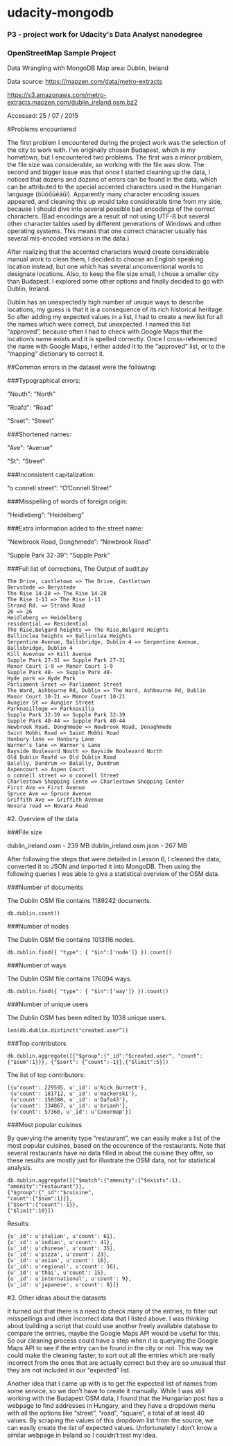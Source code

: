 # udacity-mongodb
### P3 - project work for Udacity's Data Analyst nanodegree

### OpenStreetMap Sample Project
Data Wrangling with MongoDB
Map area: Dublin, Ireland

Data source: https://mapzen.com/data/metro-extracts

https://s3.amazonaws.com/metro-extracts.mapzen.com/dublin_ireland.osm.bz2

Accessed: 25 / 07 / 2015




#Problems encountered

The first problem I encountered during the project work was the selection of the city to work with. I’ve originally chosen Budapest, which is my hometown, but I encountered two problems. The first was a minor problem, the file size was considerable, so working with the file was slow. The second and bigger issue was that once I started cleaning up the data, I noticed that dozens and dozens of errors can be found in the data, which can be attributed to the special accented characters used in the Hungarian language (öüóőúéáűí). Apparently many character encoding issues appeared, and cleaning this up would take considerable time from my side, because I should dive into several possible bad encodings of the correct characters. (Bad encodings are a result of not using UTF-8 but several other character tables used by different generations of Windows and other operating systems. This means that one correct character usually has several mis-encoded versions in the data.)

After realizing that the accented characters would create considerable manual work to clean them, I decided to choose an English speaking location instead, but one which has several unconventional words to designate locations. Also, to keep the file size small, I chose a smaller city than Budapest. I explored some other options and finally decided to go with Dublin, Ireland. 

Dublin has an unexpectedly high number of unique ways to describe locations, my guess is that it is a consequence of its rich historical heritage. So after adding my expected values in a list, I had to create a new list for all the names which were correct, but unexpected. I named this list “approved”, because often I had to check with Google Maps that the location’s name exists and it is spelled correctly. Once I cross-referenced the name with Google Maps, I either added it to the “approved” list, or to the “mapping” dictionary to correct it. 

##Common errors in the dataset were the following:

###Typographical errors:

"Nouth": “North"

"Roafd": “Road"

"Sreet": “Street”

###Shortened names:

"Ave": “Avenue"

"St": “Street"



###Inconsistent capitalization:

“o connell street”: “O’Connell Street”

###Misspelling of words of foreign origin:

“Heidleberg”: “Heidelberg”

###Extra information added to the street name:

“Newbrook Road, Donghmede”: “Newbrook Road”

“Supple Park 32-39”: “Supple Park”



###Full list of corrections, The  Output of audit.py

```
The Drive, castletown => The Drive, Castletown
Bervstede => Berystede
The Rise 14-28 => The Rise 14-28
The Rise 1-13 => The Rise 1-13
Strand Rd. => Strand Road
26 => 26
Heidleberg => Heidelberg
residential => Residential
The Rise,Belgard heights => The Rise,Belgard Heights
Ballinclea heights => Ballinclea Heights
Serpentine Avenue, Ballsbridge, Dublin 4 => Serpentine Avenue, Ballsbridge, Dublin 4
Kill Avevnue => Kill Avenue
Supple Park 27-31 => Supple Park 27-31
Manor Court 1-9 => Manor Court 1-9
Supple Park 48- => Supple Park 48-
Hyde park => Hyde Park
Parliament Sreet => Parliament Street
The Ward, Ashbourne Rd, Dublin => The Ward, Ashbourne Rd, Dublin
Manor Court 10-21 => Manor Court 10-21
Aungier St => Aungier Street
Parknasilloge => Parknasilla
Supple Park 32-39 => Supple Park 32-39
Supple Park 40-44 => Supple Park 40-44
Newbrook Road, Donghmede => Newbrook Road, Donaghmede
Saint Mobhi Road => Saint Mobhi Road
Hanbury lane => Hanbury Lane
Warner's lane => Warner's Lane
Bayside Boulevard Nouth => Bayside Boulevard North
Old Dublin Roafd => Old Dublin Road
Balally, Dundrum => Balally, Dundrum
Aspencourt => Aspen Court
o connell street => o connell Street
Charlestown Shopping Cente => Charlestown Shopping Center
First Ave => First Avenue
Spruce Ave => Spruce Avenue
Griffith Ave => Griffith Avenue
Novara road => Novara Road
```



#2. Overview of the data

###File size

dublin_ireland.osm - 239 MB
dublin_ireland.osm.json - 267 MB



After following the steps that were detailed in Lesson 6, I cleaned the data, converted it to JSON and imported it into MongoDB. Then using the following queries I was able to give a statistical  overview of the OSM data. 


###Number of documents

The Dublin OSM file contains 1189242 documents. 
```
db.dublin.count()
```

###Number of nodes

The Dublin OSM file contains 1013116 nodes. 
```
db.dublin.find({ "type": { "$in":['node']} }).count()
```

###Number of ways

The Dublin OSM file contains 176094 ways. 
```
db.dublin.find({ "type": { "$in":[‘way']} }).count()
```

###Number of unique users

The Dublin OSM has been edited by 1038 unique users. 
```
len(db.dublin.distinct("created.user”))
```


###Top contributors
```
db.dublin.aggregate([{"$group":{"_id":"$created.user", "count":{"$sum":1}}}, {"$sort": {“count":-1}},{"$limit":5}])
```
The list of top contributors:

```
[{u'count': 229595, u'_id': u'Nick Burrett'}, 
 {u'count': 181712, u'_id': u'mackerski'}, 
 {u'count': 150386, u'_id': u'Dafo43'}, 
 {u'count': 134867, u'_id': u'brianh'}, 
 {u'count': 57368, u'_id': u’Conormap'}]
```


###Most popular cuisines

By querying the amenity type “restaurant”, we can easily make a list of the most popular cuisines, based on the occurence of the restaurants. Note that several restaurants have no data filled in about the cuisine they offer, so these results are mostly just for illustrate the OSM data, not for statistical analysis. 
```
db.dublin.aggregate([{"$match":{"amenity":{"$exists":1}, "amenity":"restaurant"}}, 
{"$group":{"_id":"$cuisine",
"count":{"$sum":1}}}, 
{"$sort":{"count":-1}},
{"$limit":10}])
```

Results: 
```
{u'_id': u'italian', u'count': 61},
{u'_id': u'indian', u'count': 41},
{u'_id': u'chinese', u'count': 35},
{u'_id': u'pizza', u'count': 23},
{u'_id': u'asian', u'count': 16},
{u'_id': u'regional', u'count': 16},
{u'_id': u'thai', u'count': 15},
{u'_id': u'international', u'count': 9},
{u'_id': u'japanese', u'count': 8}]}
```



#3. Other ideas about the datasets

It turned out that there is a need to check many of the entries, to filter out misspellings and other incorrect data that I listed above. I was thinking about building a script that could use another freely available database to compare the entries, maybe the Google Maps API would be useful for this. So our cleaning process could have a step when it is querying the Google Maps API to see if the entry can be found in the city or not. This way we could make the cleaning faster, to sort out all the entries which are really incorrect from the ones that are actually correct but they are so unusual that they are not included in our “expected” list. 

Another idea that I came up with is to get the expected list of names from some service, so we don’t have to create it manually. While I was still working with the Budapest OSM data, I found that the Hungarian post has a webpage to find addresses in Hungary, and they have a dropdown menu with all the options like “street”, “road”, “square”, a total of at least 40 values. By scraping the values of this dropdown list from the source, we can easily create the list of expected values. Unfortunately I don’t know a similar webpage in Ireland so I couldn’t test my idea. 
